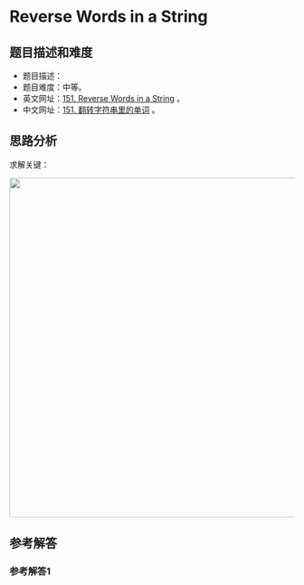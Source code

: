 # Reverse Words in a String

## 题目描述和难度
+ 题目描述：
+ 题目难度：中等。
+ 英文网址：[151. Reverse Words in a String](https://leetcode.com/problems/reverse-words-in-a-string/description/)  。
+ 中文网址：[151. 翻转字符串里的单词](https://leetcode-cn.com/problems/reverse-words-in-a-string/description/)  。
## 思路分析
求解关键：

<img src="https://liweiwei1419.github.io/images/leetcode-solution/" width="600">

## 参考解答
### 参考解答1

```java

```